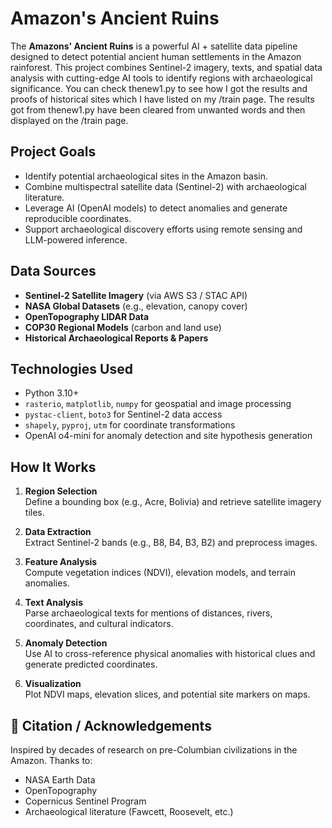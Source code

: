 # Amazon's Ancient Ruins

The **Amazons' Ancient Ruins** is a powerful AI + satellite data pipeline designed to detect potential ancient human settlements in the Amazon rainforest. This project combines Sentinel-2 imagery, texts, and spatial data analysis with cutting-edge AI tools to identify regions with archaeological significance. You can check thenew1.py to see how I got the results and proofs of historical sites which I have listed on my /train page. The results got from thenew1.py have been cleared from unwanted words and then displayed on the /train page.



## Project Goals

- Identify potential archaeological sites in the Amazon basin.
- Combine multispectral satellite data (Sentinel-2) with archaeological literature.
- Leverage AI (OpenAI models) to detect anomalies and generate reproducible coordinates.
- Support archaeological discovery efforts using remote sensing and LLM-powered inference.



## Data Sources

- **Sentinel-2 Satellite Imagery** (via AWS S3 / STAC API)
- **NASA Global Datasets** (e.g., elevation, canopy cover)
- **OpenTopography LIDAR Data**
- **COP30 Regional Models** (carbon and land use)
- **Historical Archaeological Reports & Papers**



## Technologies Used

- Python 3.10+
- `rasterio`, `matplotlib`, `numpy` for geospatial and image processing
- `pystac-client`, `boto3` for Sentinel-2 data access
- `shapely`, `pyproj`, `utm` for coordinate transformations
- OpenAI o4-mini for anomaly detection and site hypothesis generation



## How It Works

1. **Region Selection**  
   Define a bounding box (e.g., Acre, Bolivia) and retrieve satellite imagery tiles.

2. **Data Extraction**  
   Extract Sentinel-2 bands (e.g., B8, B4, B3, B2) and preprocess images.

3. **Feature Analysis**  
   Compute vegetation indices (NDVI), elevation models, and terrain anomalies.

4. **Text Analysis**  
   Parse archaeological texts for mentions of distances, rivers, coordinates, and cultural indicators.

5. **Anomaly Detection**  
   Use AI to cross-reference physical anomalies with historical clues and generate predicted coordinates.

6. **Visualization**  
   Plot NDVI maps, elevation slices, and potential site markers on maps.



## 📖 Citation / Acknowledgements

Inspired by decades of research on pre-Columbian civilizations in the Amazon. Thanks to:

- NASA Earth Data
- OpenTopography
- Copernicus Sentinel Program
- Archaeological literature (Fawcett, Roosevelt, etc.)
